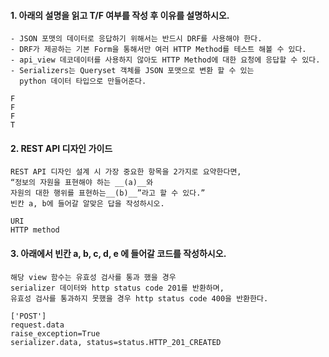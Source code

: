 #### 1. 아래의 설명을 읽고 T/F 여부를 작성 후 이유를 설명하시오.

```
- JSON 포맷의 데이터로 응답하기 위해서는 반드시 DRF를 사용해야 한다.
- DRF가 제공하는 기본 Form을 통해서만 여러 HTTP Method를 테스트 해볼 수 있다.
- api_view 데코데이터를 사용하지 않아도 HTTP Method에 대한 요청에 응답할 수 있다.
- Serializers는 Queryset 객체를 JSON 포맷으로 변환 할 수 있는
  python 데이터 타입으로 만들어준다.
```

```
F
F
F
T
```



#### 2. REST API 디자인 가이드

```
REST API 디자인 설계 시 가장 중요한 항목을 2가지로 요약한다면,
“정보의 자원을 표현해야 하는 __(a)__와
자원의 대한 행위를 표현하는__(b)__”라고 할 수 있다.”
빈칸 a, b에 들어갈 알맞은 답을 작성하시오.
```

```
URI
HTTP method
```



#### 3. 아래에서 빈칸 a, b, c, d, e 에 들어갈 코드를 작성하시오.

```
해당 view 함수는 유효성 검사를 통과 했을 경우
serializer 데이터와 http status code 201를 반환하며,
유효성 검사를 통과하지 못했을 경우 http status code 400을 반환한다.
```

```
['POST']
request.data
raise_exception=True
serializer.data, status=status.HTTP_201_CREATED
```


